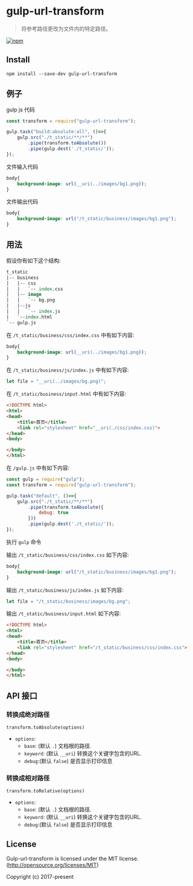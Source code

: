 
# gulp-url-transform
> 将参考路径更改为文件内的特定路径。

[![npm](https://nodei.co/npm/gulp-url-transform.png?downloads=true&downloadRank=true&stars=true)](https://nodei.co/npm/gulp-url-transform/)

## Install


```
npm install --save-dev gulp-url-transform
```

## 例子

gulp js 代码

```js
const transform = require("gulp-url-transform");

gulp.task("build:absolute:all", ()=>{
    gulp.src("./t_static/**/**")
        .pipe(transform.toAbsolute())
        .pipe(gulp.dest('./t_static/'));
});
```

文件输入代码

```css
body{
    background-image: url(__uri(../images/bg1.png));
}
```

文件输出代码
```css
body{
    background-image: url("/t_static/business/images/bg1.png");
}
```

## 用法

假设你有如下这个结构:

```tcl
t_static
|-- business
|   |-- css
|   |   `-- index.css
|   |-- image
|   |   `-- bg.png
|   |--js
|   |   `-- index.js
|   `--index.html
`-- gulp.js
```
在 `/t_static/business/css/index.css` 中有如下内容:

```css
body{
    background-image: url(__uri(../images/bg1.png));
}
```

在 `/t_static/business/js/index.js` 中有如下内容:

```js
let file = "__uri(../images/bg.png)";
```

在 `/t_static/business/input.html` 中有如下内容:

```html
<!DOCTYPE html>
<html>
<head>
    <title>首页</title>
    <link rel="stylesheet" href="__uri(./css/index.css)">
</head>
<body>

</body>
</html>
```

在 `/gulp.js` 中有如下内容:

```js
const gulp = require("gulp");
const transform = require("gulp-url-transform");

gulp.task("default", ()=>{
    gulp.src("./t_static/**/**")
        .pipe(transform.toAbsolute({
            debug: true
        }))
        .pipe(gulp.dest('./t_static/'));
});
```

执行 `gulp` 命令

输出 `/t_static/business/css/index.css` 如下内容:

```css
body{
    background-image: url("/t_static/business/images/bg1.png");
}
```

输出 `/t_static/business/js/index.js` 如下内容:

```js
let file = "/t_static/business/images/bg.png";
```

输出 `/t_static/business/input.html` 如下内容:

```html
<!DOCTYPE html>
<html>
<head>
    <title>首页</title>
    <link rel="stylesheet" href="/t_static/business/css/index.css">
</head>
<body>

</body>
</html>
```



## API 接口

### 转换成绝对路径

`transform.toAbsolute(options)`
* `options`:
    * `base`: (默认 `.`) 文档根的路径.
    * `keyword`: (默认 `__uri`) 转换这个关键字包含的URL.
    * `debug`:(默认 `false`) 是否显示打印信息

### 转换成相对路径

`transform.toRelative(options)`
* `options`:
    * `base`: (默认 `.`) 文档根的路径.
    * `keyword`: (默认 `__uri`) 转换这个关键字包含的URL.
    * `debug`:(默认 `false`) 是否显示打印信息

## License

Gulp-url-transform is licensed under the MIT license. (http://opensource.org/licenses/MIT)

Copyright (c) 2017-present